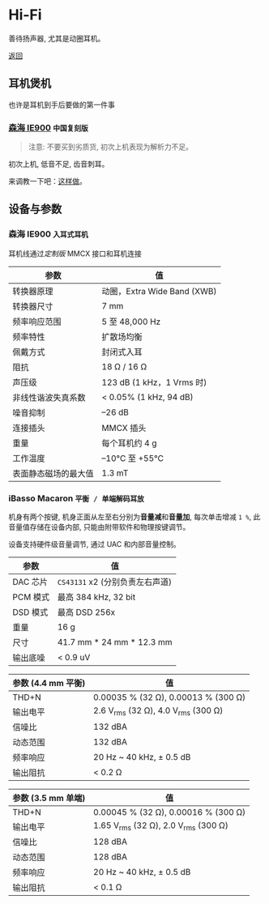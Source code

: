 # Hi-Fi

善待扬声器, 尤其是动圈耳机。

[返回](../README.md)

## 耳机煲机

也许是耳机到手后要做的第一件事

### [森海 IE900](#森海-ie900-入耳式耳机) `中国复刻版`

> 注意: 不要买到劣质货, 初次上机表现为解析力不足。

初次上机, 低音不足, 齿音刺耳。

来调教一下吧：[这样做](ie900_run-in.md)。

## 设备与参数

### 森海 IE900 `入耳式耳机`

耳机线通过*定制版* MMCX 接口和耳机连接

| 参数 | 值 |
| --- | --- |
| 转换器原理 | 动圈，Extra Wide Band (XWB) |
| 转换器尺寸 | 7 mm |
| 频率响应范围 | 5 至 48,000 Hz |
| 频率特性 | 扩散场均衡 |
| 佩戴方式 | 封闭式入耳 |
| 阻抗 | 18 Ω / 16 Ω |
| 声压级 | 123 dB (1 kHz，1 Vrms 时) |
| 非线性谐波失真系数 | < 0.05% (1 kHz, 94 dB) |
| 噪音抑制 | –26 dB |
| 连接插头 | MMCX 插头 |
| 重量 | 每个耳机约 4 g |
| 工作温度 | –10°C 至 +55°C |
| 表面静态磁场的最大值 | 1.3 mT |

### iBasso Macaron `平衡 / 单端解码耳放`

机身有两个按键, 机身正面从左至右分别为**音量减**和**音量加**, 每次单击增减 `1 %`, 此音量值存储在设备内部, 只能由附带软件和物理按键调节。

设备支持硬件级音量调节, 通过 UAC 和内部音量控制。

| 参数 | 值 |
| --- | --- |
| DAC 芯片 | `CS43131` x2 (分别负责左右声道) |
| PCM 模式 | 最高 384 kHz, 32 bit |
| DSD 模式 | 最高 DSD 256x |
| 重量 | 16 g |
| 尺寸 | 41.7 mm * 24 mm * 12.3 mm |
| 输出底噪 | < 0.9 uV |

| 参数 (4.4 mm 平衡) | 值 |
| --- | --- |
| THD+N | 0.00035 % (32 Ω), 0.00013 % (300 Ω) |
| 输出电平 | 2.6 V<sub>rms</sub> (32 Ω), 4.0 V<sub>rms</sub> (300 Ω) |
| 信噪比 | 132 dBA |
| 动态范围 | 132 dBA |
| 频率响应 | 20 Hz ~ 40 kHz, ± 0.5 dB |
| 输出阻抗 | < 0.2 Ω |

| 参数 (3.5 mm 单端) | 值 |
| --- | --- |
| THD+N | 0.00045 % (32 Ω), 0.00016 % (300 Ω) |
| 输出电平 | 1.65 V<sub>rms</sub> (32 Ω), 2.0 V<sub>rms</sub> (300 Ω) |
| 信噪比 | 128 dBA |
| 动态范围 | 128 dBA |
| 频率响应 | 20 Hz ~ 40 kHz, ± 0.5 dB |
| 输出阻抗 | < 0.1 Ω |
